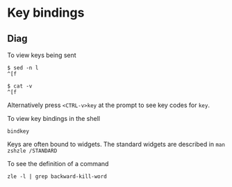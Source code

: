 # Key bindings

## Diag

To view keys being sent

```
$ sed -n l
^[f

$ cat -v
^[f
```

Alternatively press `<CTRL-v>key` at the prompt to see key codes for `key`.

To view key bindings in the shell

```
bindkey
```

Keys are often bound to widgets. The standard widgets are described in `man zshzle /STANDARD`

To see the definition of a command

```
zle -l | grep backward-kill-word
```
